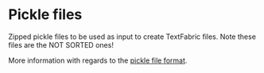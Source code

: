 # Pickle files
Zipped pickle files to be used as input to create TextFabric files.
Note these files are the NOT SORTED ones!

More information with regards to the [pickle file format](https://docs.python.org/3/library/pickle.html).
